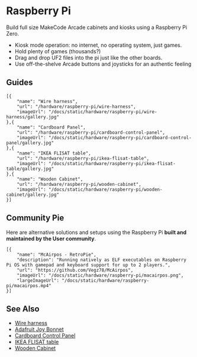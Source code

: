 # Raspberry Pi

Build full size MakeCode Arcade cabinets and kiosks using a Raspberry Pi Zero. 

* Kiosk mode operation: no internet, no operating system, just games.
* Hold plenty of games (thousands?)
* Drag and drop UF2 files into the pi just like the other boards.
* Use off-the-shelve Arcade buttons and joysticks for an authentic feeling

## Guides

```codecard
[{
    "name": "Wire harness",
    "url": "/hardware/raspberry-pi/wire-harness",
    "imageUrl": "/docs/static/hardware/raspberry-pi/wire-harness/gallery.jpg"
},{
    "name": "Cardboard Panel",
    "url": "/hardware/raspberry-pi/cardboard-control-panel",
    "imageUrl": "/docs/static/hardware/raspberry-pi/cardboard-control-panel/gallery.jpg"
},{
    "name": "IKEA FLISAT table",
    "url": "/hardware/raspberry-pi/ikea-flisat-table",
    "imageUrl": "/docs/static/hardware/raspberry-pi/ikea-flisat-table/gallery.jpg"
},{
    "name": "Wooden Cabinet",
    "url": "/hardware/raspberry-pi/wooden-cabinet",
    "imageUrl": "/docs/static/hardware/raspberry-pi/wooden-cabinet/gallery.jpg"
}]
```

## Community Pie

Here are alternative solutions and setups using the Raspberry Pi
**built and maintained by the User community**.

```codecard
[{
    "name": "McAirpos - RetroPie",
    "description": "Running natively as ELF executables on Raspberry Pi OS with gamepad and keyboard support for up to 2 players.",
    "url": "https://github.com/Vegz78/McAirpos",
    "imageUrl": "/docs/static/hardware/raspberry-pi/macairpos.png",
    "largeImageUrl": "/docs/static/hardware/raspberry-pi/macairpos.mp4"
}]
```


## See Also

* [Wire harness](/hardware/raspberry-pi/wire-harness)
* [Adafruit Joy Bonnet](https://learn.adafruit.com/makecode-arcade-with-raspberry-pi-zero)
* [Cardboard Control Panel](/hardware/raspberry-pi/cardboard-control-panel)
* [IKEA FLISAT table](/hardware/raspberry-pi/ikea-flisat-table)
* [Wooden Cabinet](/hardware/raspberry-pi/wooden-cabinet)
